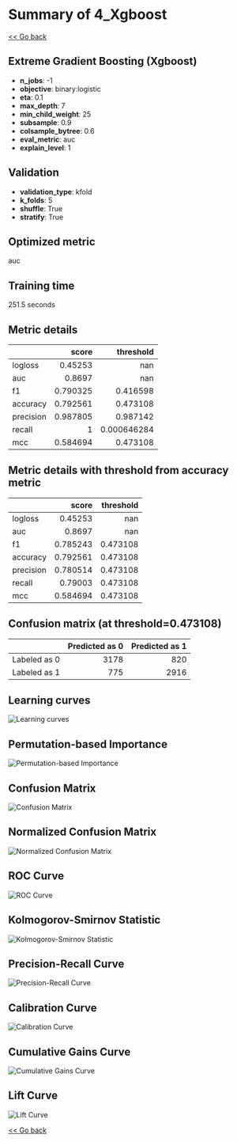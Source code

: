 # Summary of 4_Xgboost

[<< Go back](../README.md)


## Extreme Gradient Boosting (Xgboost)
- **n_jobs**: -1
- **objective**: binary:logistic
- **eta**: 0.1
- **max_depth**: 7
- **min_child_weight**: 25
- **subsample**: 0.9
- **colsample_bytree**: 0.6
- **eval_metric**: auc
- **explain_level**: 1

## Validation
 - **validation_type**: kfold
 - **k_folds**: 5
 - **shuffle**: True
 - **stratify**: True

## Optimized metric
auc

## Training time

251.5 seconds

## Metric details
|           |    score |     threshold |
|:----------|---------:|--------------:|
| logloss   | 0.45253  | nan           |
| auc       | 0.8697   | nan           |
| f1        | 0.790325 |   0.416598    |
| accuracy  | 0.792561 |   0.473108    |
| precision | 0.987805 |   0.987142    |
| recall    | 1        |   0.000646284 |
| mcc       | 0.584694 |   0.473108    |


## Metric details with threshold from accuracy metric
|           |    score |   threshold |
|:----------|---------:|------------:|
| logloss   | 0.45253  |  nan        |
| auc       | 0.8697   |  nan        |
| f1        | 0.785243 |    0.473108 |
| accuracy  | 0.792561 |    0.473108 |
| precision | 0.780514 |    0.473108 |
| recall    | 0.79003  |    0.473108 |
| mcc       | 0.584694 |    0.473108 |


## Confusion matrix (at threshold=0.473108)
|              |   Predicted as 0 |   Predicted as 1 |
|:-------------|-----------------:|-----------------:|
| Labeled as 0 |             3178 |              820 |
| Labeled as 1 |              775 |             2916 |

## Learning curves
![Learning curves](learning_curves.png)

## Permutation-based Importance
![Permutation-based Importance](permutation_importance.png)
## Confusion Matrix

![Confusion Matrix](confusion_matrix.png)


## Normalized Confusion Matrix

![Normalized Confusion Matrix](confusion_matrix_normalized.png)


## ROC Curve

![ROC Curve](roc_curve.png)


## Kolmogorov-Smirnov Statistic

![Kolmogorov-Smirnov Statistic](ks_statistic.png)


## Precision-Recall Curve

![Precision-Recall Curve](precision_recall_curve.png)


## Calibration Curve

![Calibration Curve](calibration_curve_curve.png)


## Cumulative Gains Curve

![Cumulative Gains Curve](cumulative_gains_curve.png)


## Lift Curve

![Lift Curve](lift_curve.png)



[<< Go back](../README.md)
